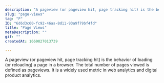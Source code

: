 ```yaml
---
description: "A pageview (or pageview hit, page tracking hit) is the behavior of loading (or reloading) a page in a browser. The total number of pages viewed is defined as pageviews. It is a widely used metric in web analytics and digital product analytics."
slug: "page-views"
tag: "P"
ID: "6d6d3c60-fc92-46aa-8d11-93a9f79bf4fd"
title: "Page Views"
metaDescription: ""
gif: ""
createdAt: 1669027013739

---
```

A pageview (or pageview hit, page tracking hit) is the behavior of loading (or reloading) a page in a browser. The total number of pages viewed is defined as pageviews. It is a widely used metric in web analytics and digital product analytics.